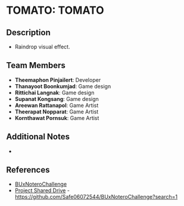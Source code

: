 # **TOMATO**: TOMATO

## **Description**
- Raindrop visual effect.

## **Team Members**
- **Theemaphon Pinjailert**: Developer
- **Thanayoot Boonkumjad**: Game design
- **Rittichai Langnak**: Game design
- **Supanat Kongsang**: Game design
- **Areewan Rattanapol**: Game Artist
- **Theerapat Nopparat**: Game Artist
- **Kornthawat Pornsuk**: Game Artist

## **Additional Notes**
-

## **References**
- [BUxNoteroChallenge](https://github.com/notero-edtech/BUxNoteroChallenge)
- [Project Shared Drive](https://drive.google.com/drive/u/1/folders/1cI20gVzB7uj_QgAuPxD3jEDhUl8gidP2)
-https://github.com/Safe06072544/BUxNoteroChallenge?search=1
